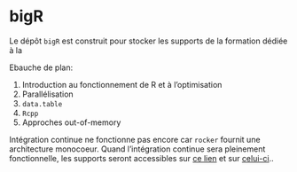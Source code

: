 
<!-- README.md is generated from README.Rmd. Please edit that file -->

# bigR

<!-- badges: start -->

<!-- badges: end -->

Le dépôt `bigR` est construit pour stocker les supports de la formation
dédiée à la

Ebauche de plan:

1.  Introduction au fonctionnement de R et à l’optimisation
2.  Parallélisation
3.  `data.table`
4.  `Rcpp`
5.  Approches out-of-memory

Intégration continue ne fonctionne pas encore car `rocker` fournit une
architecture monocoeur. Quand l’intégration continue sera pleinement
fonctionnelle, les supports seront accessibles sur [ce
lien](https://gitlab.com/linogaliana/bigr/-/jobs/artifacts/master/download?job=article)
et sur
[celui-ci](https://gitlab.com/linogaliana/bigr/-/jobs/artifacts/master/download?job=article2)..
